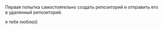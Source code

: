 Первая попытка самостоятельно создать репозиторий и отправить его в удаленный репозиторий.

я тебя люблю))